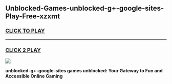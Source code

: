 
## Unblocked-Games-unblocked-g+-google-sites-Play-Free-xzxmt
<h3>
<a href="https://premium76.site?title=unblocked-g+-google-sites&ref=10A">CLICK TO PLAY</a></h3>
<hr>

<h3>
<a href="https://premium76.site?title=unblocked-g+-google-sites&ref=10A">CLICK 2 PLAY</a>
  
</h3>

<a href="https://premium76.site?title=unblocked-g+-google-sites&ref=10A"><img src="https://clearcache.store/games.png"></a>


**unblocked-g+-google-sites games unblocked: Your Gateway to Fun and Accessible Online Gaming**
